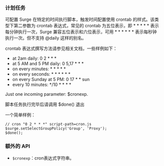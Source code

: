 ### 计划任务

可配置 Surge 在特定的时间执行脚本，触发时间配置使用 crontab 的样式。该类型下第二参数为 crontab 表达式，常见的 crontab 为五位表示，即 * * * * * 表示每分钟执行一次，Surge 兼容五位表示和六位表示，可用 * * * * * * 表示每秒钟执行一次。但不支持 @daily 这样的别名。

crontab 表达式撰写方法请参见相关文档，一些样例如下：
* at 2am daily: 0 2 * * * 
* at 5 AM and 5 PM daily: 0 5,17 * * *
* on every minutes: * * * * *
* on every seconds: * * * * * *
* on every Sunday at 5 PM: 0 17 * * sun
* every 10 minutes: \*/10 * * * *

Just one incoming parameter: $cronexp.

脚本任务执行完毕后请调用 $done() 退出

一个简单样例：

```
// cron "0 2 * * *" script-path=cron.js
$surge.setSelectGroupPolicy('Group', 'Proxy');
$done();
```

### 额外的 API

- `$cronexp`：cron表达式字符串。

